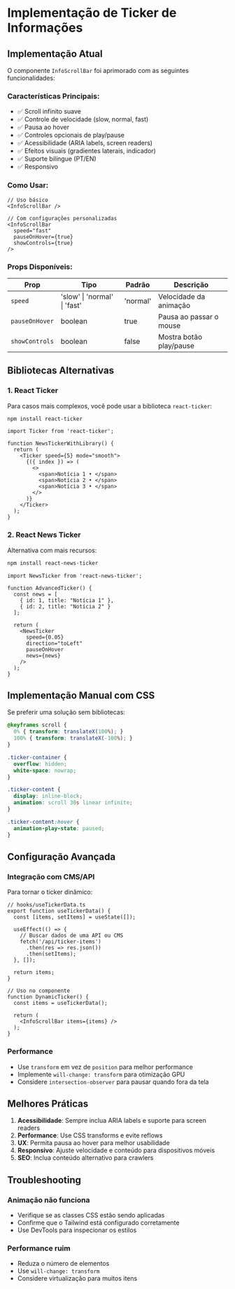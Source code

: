 # Implementação de Ticker de Informações

## Implementação Atual

O componente `InfoScrollBar` foi aprimorado com as seguintes funcionalidades:

### Características Principais:
- ✅ Scroll infinito suave
- ✅ Controle de velocidade (slow, normal, fast)
- ✅ Pausa ao hover
- ✅ Controles opcionais de play/pause
- ✅ Acessibilidade (ARIA labels, screen readers)
- ✅ Efeitos visuais (gradientes laterais, indicador)
- ✅ Suporte bilíngue (PT/EN)
- ✅ Responsivo

### Como Usar:

```tsx
// Uso básico
<InfoScrollBar />

// Com configurações personalizadas
<InfoScrollBar 
  speed="fast" 
  pauseOnHover={true} 
  showControls={true} 
/>
```

### Props Disponíveis:

| Prop | Tipo | Padrão | Descrição |
|------|------|--------|-----------|
| `speed` | 'slow' \| 'normal' \| 'fast' | 'normal' | Velocidade da animação |
| `pauseOnHover` | boolean | true | Pausa ao passar o mouse |
| `showControls` | boolean | false | Mostra botão play/pause |

## Bibliotecas Alternativas

### 1. React Ticker

Para casos mais complexos, você pode usar a biblioteca `react-ticker`:

```bash
npm install react-ticker
```

```tsx
import Ticker from 'react-ticker';

function NewsTickerWithLibrary() {
  return (
    <Ticker speed={5} mode="smooth">
      {({ index }) => (
        <>
          <span>Notícia 1 • </span>
          <span>Notícia 2 • </span>
          <span>Notícia 3 • </span>
        </>
      )}
    </Ticker>
  );
}
```

### 2. React News Ticker

Alternativa com mais recursos:

```bash
npm install react-news-ticker
```

```tsx
import NewsTicker from 'react-news-ticker';

function AdvancedTicker() {
  const news = [
    { id: 1, title: "Notícia 1" },
    { id: 2, title: "Notícia 2" }
  ];

  return (
    <NewsTicker
      speed={0.05}
      direction="toLeft"
      pauseOnHover
      news={news}
    />
  );
}
```

## Implementação Manual com CSS

Se preferir uma solução sem bibliotecas:

```css
@keyframes scroll {
  0% { transform: translateX(100%); }
  100% { transform: translateX(-100%); }
}

.ticker-container {
  overflow: hidden;
  white-space: nowrap;
}

.ticker-content {
  display: inline-block;
  animation: scroll 30s linear infinite;
}

.ticker-content:hover {
  animation-play-state: paused;
}
```

## Configuração Avançada

### Integração com CMS/API

Para tornar o ticker dinâmico:

```tsx
// hooks/useTickerData.ts
export function useTickerData() {
  const [items, setItems] = useState([]);
  
  useEffect(() => {
    // Buscar dados de uma API ou CMS
    fetch('/api/ticker-items')
      .then(res => res.json())
      .then(setItems);
  }, []);
  
  return items;
}

// Uso no componente
function DynamicTicker() {
  const items = useTickerData();
  
  return (
    <InfoScrollBar items={items} />
  );
}
```

### Performance

- Use `transform` em vez de `position` para melhor performance
- Implemente `will-change: transform` para otimização GPU
- Considere `intersection-observer` para pausar quando fora da tela

## Melhores Práticas

1. **Acessibilidade**: Sempre inclua ARIA labels e suporte para screen readers
2. **Performance**: Use CSS transforms e evite reflows
3. **UX**: Permita pausa ao hover para melhor usabilidade
4. **Responsivo**: Ajuste velocidade e conteúdo para dispositivos móveis
5. **SEO**: Inclua conteúdo alternativo para crawlers

## Troubleshooting

### Animação não funciona
- Verifique se as classes CSS estão sendo aplicadas
- Confirme que o Tailwind está configurado corretamente
- Use DevTools para inspecionar os estilos

### Performance ruim
- Reduza o número de elementos
- Use `will-change: transform`
- Considere virtualização para muitos itens 